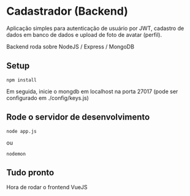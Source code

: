 # Cadastrador (Backend)

Aplicação simples para autenticação de usuário por JWT, cadastro de dados em banco de dados e upload de foto de avatar (perfil).

Backend roda sobre NodeJS / Express / MongoDB

## Setup
```
npm install
```

Em seguida, inicie o mongdb em localhost na porta 27017 (pode ser configurado em ./config/keys.js)

## Rode o servidor de desenvolvimento
```
node app.js
```
ou
```
nodemon
```
## Tudo pronto
Hora de rodar o frontend VueJS
